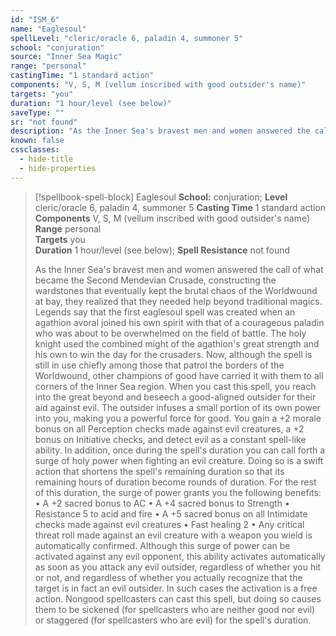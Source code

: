 ```yaml
---
id: "ISM_6"
name: "Eaglesoul"
spellLevel: "cleric/oracle 6, paladin 4, summoner 5"
school: "conjuration"
source: "Inner Sea Magic"
range: "personal"
castingTime: "1 standard action"
components: "V, S, M (vellum inscribed with good outsider's name)"
targets: "you"
duration: "1 hour/level (see below)"
saveType: ""
sr: "not found"
description: "As the Inner Sea's bravest men and women answered the call of what became the Second Mendevian Crusade, constructing the wardstones that eventually kept the brutal chaos of the Worldwound at bay, they realized that they needed help beyond traditional magics. Legends say that the first eaglesoul spell was created when an agathion avoral joined his own spirit with that of a courageous paladin who was about to be overwhelmed on the field of battle. The holy knight used the combined might of the agathion's great strength and his own to win the day for the crusaders. Now, although the spell is still in use chiefly among those that patrol the borders of the Worldwound, other champions of good have carried it with them to all corners of the Inner Sea region. When you cast this spell, you reach into the great beyond and beseech a good-aligned outsider for their aid against evil. The outsider infuses a small portion of its own power into you, making you a powerful force for good. You gain a +2 morale bonus on all Perception checks made against evil creatures, a +2 bonus on Initiative checks, and detect evil as a constant spell-like ability. In addition, once during the spell's duration you can call forth a surge of holy power when fighting an evil creature. Doing so is a swift action that shortens the spell's remaining duration so that its remaining hours of duration become rounds of duration. For the rest of this duration, the surge of power grants you the following benefits: • A +2 sacred bonus to AC • A +4 sacred bonus to Strength • Resistance 5 to acid and fire • A +5 sacred bonus on all Intimidate checks made against evil creatures • Fast healing 2 • Any critical threat roll made against an evil creature with a weapon you wield is automatically confirmed. Although this surge of power can be activated against any evil opponent, this ability activates automatically as soon as you attack any evil outsider, regardless of whether you hit or not, and regardless of whether you actually recognize that the target is in fact an evil outsider. In such cases the activation is a free action. Nongood spellcasters can cast this spell, but doing so causes them to be sickened (for spellcasters who are neither good nor evil) or staggered (for spellcasters who are evil) for the spell's duration."
known: false
cssclasses:
  - hide-title
  - hide-properties
---
```


> [!spellbook-spell-block] Eaglesoul
> **School:** conjuration; **Level** cleric/oracle 6, paladin 4, summoner 5
> **Casting Time** 1 standard action  
> **Components** V, S, M (vellum inscribed with good outsider's name)  
> **Range** personal  
> **Targets** you  
> **Duration** 1 hour/level (see below); **Spell Resistance** not found
> 
> As the Inner Sea's bravest men and women answered the call of what became the Second Mendevian Crusade, constructing the wardstones that eventually kept the brutal chaos of the Worldwound at bay, they realized that they needed help beyond traditional magics. Legends say that the first eaglesoul spell was created when an agathion avoral joined his own spirit with that of a courageous paladin who was about to be overwhelmed on the field of battle. The holy knight used the combined might of the agathion's great strength and his own to win the day for the crusaders. Now, although the spell is still in use chiefly among those that patrol the borders of the Worldwound, other champions of good have carried it with them to all corners of the Inner Sea region. When you cast this spell, you reach into the great beyond and beseech a good-aligned outsider for their aid against evil. The outsider infuses a small portion of its own power into you, making you a powerful force for good. You gain a +2 morale bonus on all Perception checks made against evil creatures, a +2 bonus on Initiative checks, and detect evil as a constant spell-like ability. In addition, once during the spell's duration you can call forth a surge of holy power when fighting an evil creature. Doing so is a swift action that shortens the spell's remaining duration so that its remaining hours of duration become rounds of duration. For the rest of this duration, the surge of power grants you the following benefits: • A +2 sacred bonus to AC • A +4 sacred bonus to Strength • Resistance 5 to acid and fire • A +5 sacred bonus on all Intimidate checks made against evil creatures • Fast healing 2 • Any critical threat roll made against an evil creature with a weapon you wield is automatically confirmed. Although this surge of power can be activated against any evil opponent, this ability activates automatically as soon as you attack any evil outsider, regardless of whether you hit or not, and regardless of whether you actually recognize that the target is in fact an evil outsider. In such cases the activation is a free action. Nongood spellcasters can cast this spell, but doing so causes them to be sickened (for spellcasters who are neither good nor evil) or staggered (for spellcasters who are evil) for the spell's duration.